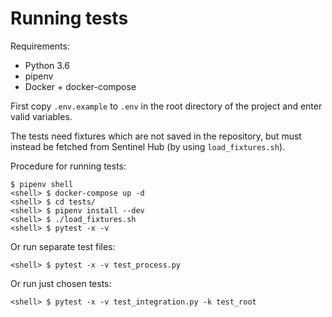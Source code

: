 # Running tests

Requirements:
- Python 3.6
- pipenv
- Docker + docker-compose

First copy `.env.example` to `.env` in the root directory of the project and enter valid variables. 

The tests need fixtures which are not saved in the repository, but must instead be fetched from Sentinel Hub (by using `load_fixtures.sh`).

Procedure for running tests:
```
$ pipenv shell
<shell> $ docker-compose up -d
<shell> $ cd tests/
<shell> $ pipenv install --dev
<shell> $ ./load_fixtures.sh
<shell> $ pytest -x -v
```

Or run separate test files:
```
<shell> $ pytest -x -v test_process.py
```

Or run just chosen tests:
```
<shell> $ pytest -x -v test_integration.py -k test_root
```




